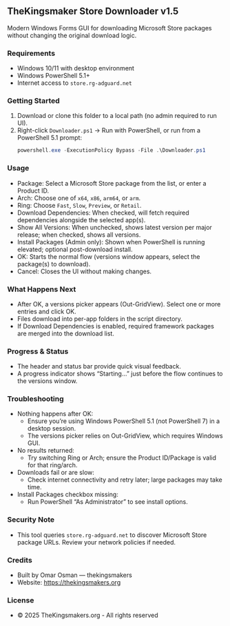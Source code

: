 ## TheKingsmaker Store Downloader v1.5

Modern Windows Forms GUI for downloading Microsoft Store packages without changing the original download logic.

### Requirements
- Windows 10/11 with desktop environment
- Windows PowerShell 5.1+
- Internet access to `store.rg-adguard.net`

### Getting Started
1. Download or clone this folder to a local path (no admin required to run UI).
2. Right-click `Downloader.ps1` → Run with PowerShell, or run from a PowerShell 5.1 prompt:
   ```powershell
   powershell.exe -ExecutionPolicy Bypass -File .\Downloader.ps1
   ```

### Usage
- Package: Select a Microsoft Store package from the list, or enter a Product ID.
- Arch: Choose one of `x64`, `x86`, `arm64`, or `arm`.
- Ring: Choose `Fast`, `Slow`, `Preview`, or `Retail`.
- Download Dependencies: When checked, will fetch required dependencies alongside the selected app(s).
- Show All Versions: When unchecked, shows latest version per major release; when checked, shows all versions.
- Install Packages (Admin only): Shown when PowerShell is running elevated; optional post-download install.
- OK: Starts the normal flow (versions window appears, select the package(s) to download).
- Cancel: Closes the UI without making changes.

### What Happens Next
- After OK, a versions picker appears (Out-GridView). Select one or more entries and click OK.
- Files download into per-app folders in the script directory.
- If Download Dependencies is enabled, required framework packages are merged into the download list.

### Progress & Status
- The header and status bar provide quick visual feedback.
- A progress indicator shows “Starting…” just before the flow continues to the versions window.

### Troubleshooting
- Nothing happens after OK:
  - Ensure you’re using Windows PowerShell 5.1 (not PowerShell 7) in a desktop session.
  - The versions picker relies on Out-GridView, which requires Windows GUI.
- No results returned:
  - Try switching Ring or Arch; ensure the Product ID/Package is valid for that ring/arch.
- Downloads fail or are slow:
  - Check internet connectivity and retry later; large packages may take time.
- Install Packages checkbox missing:
  - Run PowerShell “As Administrator” to see install options.

### Security Note
- This tool queries `store.rg-adguard.net` to discover Microsoft Store package URLs. Review your network policies if needed.

### Credits
- Built by Omar Osman — thekingsmakers
- Website: https://thekingsmakers.org

### License
- © 2025 TheKingsmakers.org - All rights reserved
